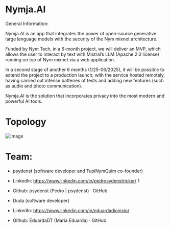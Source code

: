 # Nymja.AI

General Information:

Nymja.AI is an app that integrates the power of open-source generative large language models with the security of the Nym mixnet architecture.

Funded by Nym Tech, in a 6-month project, we will deliver an MVP, which allows the user to interact by text with Mistral’s LLM (Apache 2.0 license) running on top of Nym mixnet via a web application.

In a second stage of another 6 months (1/25-06/2025), it will be possible to extend the project to a production launch; with the service hosted remotely, having carried out intense batteries of tests and adding new features (such as audio and photo communication).

Nymja.AI is the solution that incorporates privacy into the most modern and powerful AI tools.

# Topology

![image](https://github.com/user-attachments/assets/18ef9051-0b1c-47a2-ab37-88b4dd9df099)

# Team:

- psydenst (software developer and TupiNymQuim co-founder)
- LinkedIn: https://www.linkedin.com/in/pedrosydenstricker/ 1
- Github: psydenst (Pedro | psydenst) · GitHub

- Duda (software developer)
- LinkedIn: https://www.linkedin.com/in/eduardadionisio/
- Github: EduardaDT (Maria Eduarda) · GitHub

